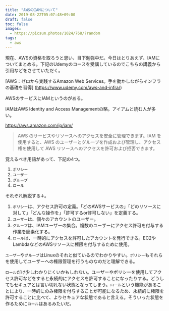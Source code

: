 ```yaml
---
title: "AWSのIAMについて"
date: 2019-08-22T05:07:48+09:00
draft: false
toc: false
images:
  - https://picsum.photos/1024/768/?random
tags: 
  - aws
---
```


現在、AWSの資格を取ろうと思い、目下勉強中だ。今日はとりあえず、IAMについてまとめる。下記のUdemyのコースを受講しているのでこちらの講義から引用などをさせていただく。

[AWS：ゼロから実践するAmazon Web Services。手を動かしながらインフラの基礎を習得]
(https://www.udemy.com/aws-and-infra/)

AWSのサービスにIAMというのがある。

IAMはAWS Identity and Access Managementの略。アイアムと読む人が多い。

https://aws.amazon.com/jp/iam/

> AWS のサービスやリソースへのアクセスを安全に管理できます。IAM を使用すると、AWS のユーザーとグループを作成および管理し、アクセス権を使用して AWS リソースへのアクセスを許可および拒否できます。

覚えるべき用語があって、下記の4つ。

1. `ポリシー`
1. `ユーザー`
1. `グループ`
1. `ロール`

それぞれ解説する↓。

1. `ポリシー`は、アクセス許可の定義。「どのAWSサービスの」「どのリソースに対して」「どんな操作を」「許可するor許可しない」を定義する。
2. `ユーザー`は、個々のアカウントのユーザー。
3. `グループ`は、IAMユーザーの集合。複数のユーザーにアクセス許可を付与する作業を簡素化する。
4. `ロール`は、一時的にアクセスを許可したアカウントを発行できる。EC2やLambdaなどのAWSリソースに権限を付与するために使用。

`ユーザー`や`グループ`はLinuxのそれと似ているのでわかりやすい。`ポリシー`もそれらを使用してユーザーへの権限管理を行うものなのだと理解できる。

`ロール`だけ少しわかりにくいかもしれない。ユーザーやポリシーを使用してアクセス許可などをすると永続的にアクセスを許可することになったりする。どうしてもセキュアとは言い切れない状態となってしまう。`ロール`という機能があることにより、一時的にのみ権限を付与することが可能になるため、永続的に権限を許可することに比べて、よりセキュアな状態であると言える。そういった状態を作るために`ロール`はあるみたいだ。
